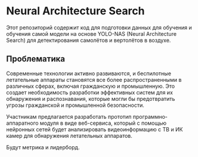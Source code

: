 # Neural Architecture Search
Этот репозиторий содержит код для подготовки данных для обучения и обучения самой модели на основе YOLO-NAS (Neural Architecture Search) для детектирования самолётов и вертолётов в воздухе.

## Проблематика
Современные технологии активно развиваются, и беспилотные летательные аппараты становятся все более распространенными в различных сферах, включая гражданскую и промышленную. Это создает необходимость разработки эффективных систем для их обнаружения и распознавания, которые могли бы предотвратить угрозы гражданской и промышленной безопасности.

Участникам предлагается разработать прототип программно-аппаратного модуля в виде веб-сервиса, который с помощью нейронных сетей будет анализировать видеоинформацию с ТВ и ИК камер для обнаружения летательных аппаратов.

Будут метрика и лидерборд.
